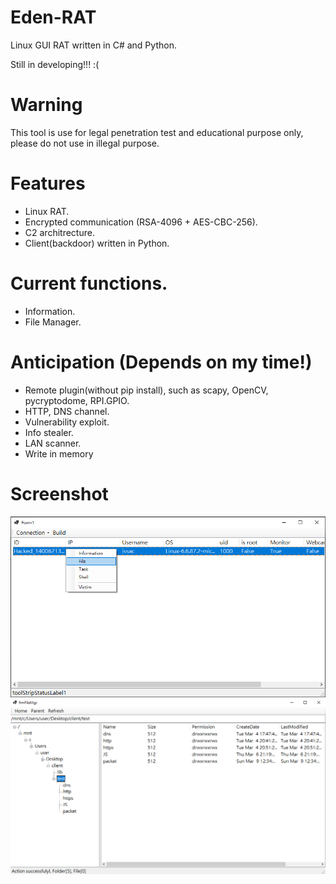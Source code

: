 # Eden-RAT
Linux GUI RAT written in C# and Python.

Still in developing!!! :(

# Warning
This tool is use for legal penetration test and educational purpose only, please do not use in illegal purpose.

# Features
- Linux RAT.
- Encrypted communication (RSA-4096 + AES-CBC-256).
- C2 architrecture.
- Client(backdoor) written in Python.

# Current functions.
- Information.
- File Manager.

# Anticipation (Depends on my time!)
- Remote plugin(without pip install), such as scapy, OpenCV, pycryptodome, RPI.GPIO.
- HTTP, DNS channel.
- Vulnerability exploit.
- Info stealer.
- LAN scanner.
- Write in memory

# Screenshot
![](https://github.com/iss4cf0ng/Eden-RAT/blob/main/png/1.png)
![](https://github.com/iss4cf0ng/Eden-RAT/blob/main/png/2.png)